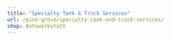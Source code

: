 ```yaml
---
title: "Specialty Tank & Truck Services"
url: /pine-grove/specialty-tank-und-truck-services/
shop: Autowerkstatt
---
```

